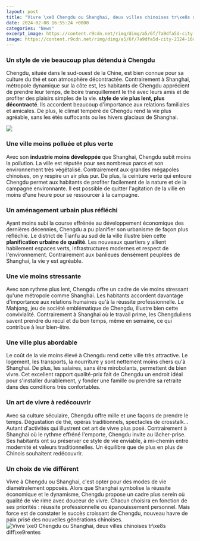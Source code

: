 ```yaml
---
layout: post
title: "Vivre \xe0 Chengdu ou Shanghai, deux villes chinoises tr\xe8s diff\xe9rentes"
date: 2024-02-08 16:55:24 +0000
categories: "News"
excerpt_image: https://content.r9cdn.net/rimg/dimg/a5/6f/7a9dfa5d-city-2124-16d6741eb3c.jpg?width=1750&amp;height=1000&amp;xhint=1194&amp;yhint=1207&amp;crop=true
image: https://content.r9cdn.net/rimg/dimg/a5/6f/7a9dfa5d-city-2124-16d6741eb3c.jpg?width=1750&amp;height=1000&amp;xhint=1194&amp;yhint=1207&amp;crop=true
---
```


### Un style de vie beaucoup plus détendu à Chengdu
Chengdu, située dans le sud-ouest de la Chine, est bien connue pour sa culture du thé et son atmosphère décontractée. Contrairement à Shanghai, métropole dynamique sur la côte est, les habitants de Chengdu apprécient de prendre leur temps, de boire tranquillement le thé avec leurs amis et de profiter des plaisirs simples de la vie. **style de vie plus lent, plus décontracté**. Ils accordent beaucoup d'importance aux relations familiales et amicales. De plus, le climat tempéré de Chengdu rend la vie plus agréable, sans les étés suffocants ou les hivers glaciaux de Shanghai.

![](http://www.geoploria.com/wp-content/uploads/sites/2/2015/06/french-concession-shanghai.jpg)
### Une ville moins polluée et plus verte   
Avec son **industrie moins développée** que Shanghai, Chengdu subit moins la pollution. La ville est réputée pour ses nombreux parcs et son environnement très végétalisé. Contrairement aux grandes mégapoles chinoises, on y respire un air plus pur. De plus, la ceinture verte qui entoure Chengdu permet aux habitants de profiter facilement de la nature et de la campagne environnante. Il est possible de quitter l'agitation de la ville en moins d'une heure pour se ressourcer à la campagne.
### Un aménagement urbain plus réfléchi
Ayant moins subi la course effrénée au développement économique des dernières décennies, Chengdu a pu planifier son urbanisme de façon plus réfléchie. Le district de Tianfu au sud de la ville illustre bien cette **planification urbaine de qualité**. Les nouveaux quartiers y allient habilement espaces verts, infrastructures modernes et respect de l'environnement. Contrairement aux banlieues densément peuplées de Shanghai, la vie y est agréable.
### Une vie moins stressante
Avec son rythme plus lent, Chengdu offre un cadre de vie moins stressant qu'une métropole comme Shanghai. Les habitants accordent davantage d'importance aux relations humaines qu'à la réussite professionnelle. Le Mahjong, jeu de société emblématique de Chengdu, illustre bien cette convivialité. Contrairement à Shanghai où le travail prime, les Chengduliens savent prendre du recul et du bon temps, même en semaine, ce qui contribue à leur bien-être.
### Une ville plus abordable 
Le coût de la vie moins élevé à Chengdu rend cette ville très attractive. Le logement, les transports, la nourriture y sont nettement moins chers qu'à Shanghai. De plus, les salaires, sans être mirobolants, permettent de bien vivre. Cet excellent rapport qualité-prix fait de Chengdu un endroit idéal pour s'installer durablement, y fonder une famille ou prendre sa retraite dans des conditions très confortables.
### Un art de vivre à redécouvrir
Avec sa culture séculaire, Chengdu offre mille et une façons de prendre le temps. Dégustation de thé, opéras traditionnels, spectacles de crosstalk... Autant d'activités qui illustrent cet art de vivre plus posé. Contrairement à Shanghai où le rythme effréné l'emporte, Chengdu invite au lâcher-prise. Ses habitants ont su préserver ce style de vie enviable, à mi-chemin entre modernité et valeurs traditionnelles. Un équilibre que de plus en plus de Chinois souhaitent redécouvrir.
### Un choix de vie différent 
Vivre à Chengdu ou Shanghai, c'est opter pour des modes de vie diamétralement opposés. Alors que Shanghai symbolise la réussite économique et le dynamisme, Chengdu propose un cadre plus serein où qualité de vie rime avec douceur de vivre. Chacun choisira en fonction de ses priorités : réussite professionnelle ou épanouissement personnel. Mais force est de constater le succès croissant de Chengdu, nouveau havre de paix prisé des nouvelles générations chinoises.
![Vivre \xe0 Chengdu ou Shanghai, deux villes chinoises tr\xe8s diff\xe9rentes](https://content.r9cdn.net/rimg/dimg/a5/6f/7a9dfa5d-city-2124-16d6741eb3c.jpg?width=1750&amp;height=1000&amp;xhint=1194&amp;yhint=1207&amp;crop=true)